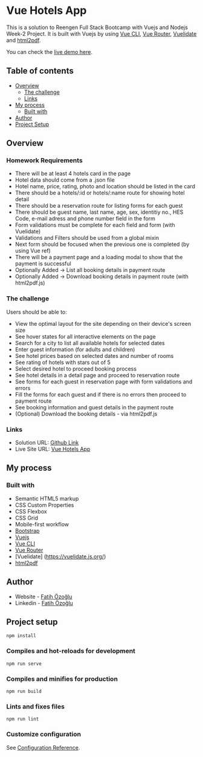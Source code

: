 # Vue Hotels App

This is a solution to Reengen Full Stack Bootcamp with Vuejs and Nodejs Week-2 Project. It is built with Vuejs by using [Vue CLI](https://cli.vuejs.org/), [Vue Router](https://router.vuejs.org/), [Vuelidate](https://vuelidate.js.org/) and [html2pdf](https://www.npmjs.com/package/html2pdf.js/v/0.9.0).

You can check the [live demo here](http://fozoglu-vue-hotels-app.surge.sh/).

## Table of contents

- [Overview](#overview)
  - [The challenge](#the-challenge)
  - [Links](#links)
- [My process](#my-process)
  - [Built with](#built-with)
- [Author](#author)
- [Project Setup](#project-setup)

## Overview

### Homework Requirements

- There will be at least 4 hotels card in the page
- Hotel data should come from a .json file
- Hotel name, price, rating, photo and location should be listed in the card
- There should be a hotels/:id or hotels/:name route for showing hotel detail
- There should be a reservation route for listing forms for each guest
- There should be guest name, last name, age, sex, identitiy no., HES Code, e-mail adress and phone number field in the form
- Form validations must be complete for each field and form (with Vuelidate)
- Validations and Filters should be used from a global mixin
- Next form should be focused when the previous one is completed (by using Vue ref)
- There will be a payment page and a loading modal to show that the payment is successful
- Optionally Added -> List all booking details in payment route
- Optionally Added -> Download booking details in payment route (with html2pdf.js)

### The challenge

Users should be able to:

- View the optimal layout for the site depending on their device's screen size
- See hover states for all interactive elements on the page
- Search for a city to list all available hotels for selected dates
- Enter guest information (for adults and children)
- See hotel prices based on selected dates and number of rooms
- See rating of hotels with stars out of 5
- Select desired hotel to proceed booking process
- See hotel details in a detail page and proceed to reservation route
- See forms for each guest in reservation page with form validations and errors
- Fill the forms for each guest and if there is no errors then proceed to payment route
- See booking information and guest details in the payment route
- (Optional) Download the booking details - via html2pdf.js

### Links

- Solution URL: [Github Link](https://github.com/fatihozoglu/vue-hotels-app)
- Live Site URL: [Vue Hotels App](http://fozoglu-vue-hotels-app.surge.sh/)

## My process

### Built with

- Semantic HTML5 markup
- CSS Custom Properties
- CSS Flexbox
- CSS Grid
- Mobile-first workflow
- [Bootstrap](https://getbootstrap.com/)
- [Vuejs](https://vuejs.org/)
- [Vue CLI](https://cli.vuejs.org/)
- [Vue Router](https://router.vuejs.org/)
- [Vuelidate] (https://vuelidate.js.org/)
- [html2pdf](https://www.npmjs.com/package/html2pdf.js/v/0.9.0)

## Author

- Website - [Fatih Özoğlu](https://fatihozoglu.github.io/react-portfolio/)
- Linkedin - [Fatih Özoğlu](https://www.linkedin.com/in/fatihozoglu/)

## Project setup

```
npm install
```

### Compiles and hot-reloads for development

```
npm run serve
```

### Compiles and minifies for production

```
npm run build
```

### Lints and fixes files

```
npm run lint
```

### Customize configuration

See [Configuration Reference](https://cli.vuejs.org/config/).

